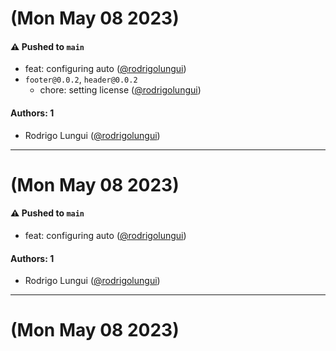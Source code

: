# (Mon May 08 2023)

#### ⚠️ Pushed to `main`

- feat: configuring auto ([@rodrigolungui](https://github.com/rodrigolungui))
- `footer@0.0.2`, `header@0.0.2`
  - chore: setting license ([@rodrigolungui](https://github.com/rodrigolungui))

#### Authors: 1

- Rodrigo Lungui ([@rodrigolungui](https://github.com/rodrigolungui))

---

# (Mon May 08 2023)

#### ⚠️ Pushed to `main`

- feat: configuring auto ([@rodrigolungui](https://github.com/rodrigolungui))

#### Authors: 1

- Rodrigo Lungui ([@rodrigolungui](https://github.com/rodrigolungui))

---

# (Mon May 08 2023)


